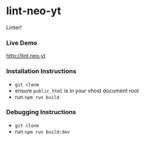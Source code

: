 # lint-neo-yt
Linter!

### Live Demo
http://lint.neo.yt

### Installation Instructions
* `git clone`
* ensure `public_html` is in your vhost document root
* run `npm run build`


### Debugging Instructions
* `git clone`
* run `npm run build:dev`
